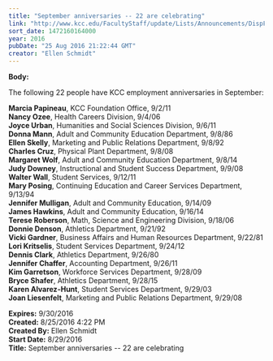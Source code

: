 ```yaml
---
title: "September anniversaries -- 22 are celebrating"
link: "http://www.kcc.edu/FacultyStaff/update/Lists/Announcements/DispForm.aspx?ID=2276"
sort_date: 1472160164000
year: 2016
pubDate: "25 Aug 2016 21:22:44 GMT"
creator: "Ellen Schmidt"
---
```


<div><b>Body:</b> <div class="ExternalClass86453E9E6D954C4EA69F7C2ED455EDFE"><p>​The following 22 people have KCC employment anniversaries in September: </p>
<p><strong>Marcia Papineau</strong>, KCC Foundation Office, 9/2/11<br /><strong>Nancy Ozee</strong>, Health Careers Division, 9/4/06<br /><strong>Joyce Urban</strong>, Humanities and Social Sciences Division, 9/6/11<br /><strong>Donna Mann</strong>, Adult and Community Education Department, 9/8/86<br /><strong>Ellen Skelly</strong>, Marketing and Public Relations Department, 9/8/92<br /><strong>Charles Cruz</strong>, Physical Plant Department, 9/8/08<br /><strong>Margaret Wolf</strong>, Adult and Community Education Department, 9/8/14<br /><strong>Judy Downey</strong>, Instructional and Student Success Department, 9/9/08<br /><strong>Walter Wall</strong>, Student Services, 9/12/11<br /><strong>Mary Posing</strong>, Continuing Education and Career Services Department, 9/13/94<br /><strong>Jennifer Mulligan</strong>, Adult and Community Education, 9/14/09<br /><strong>James Hawkins</strong>, Adult and Community Education, 9/16/14<br /><strong>Terese Roberson</strong>, Math, Science and Engineering Division, 9/18/06<br /><strong>Donnie Denson</strong>, Athletics Department, 9/21/92 <br /><strong>Vicki Gardner</strong>, Business Affairs and Human Resources Department, 9/22/81<br /><strong>Lori Kritselis</strong>, Student Services Department, 9/24/12<br /><strong>Dennis Clark</strong>, Athletics Department, 9/26/80<br /><strong>Jennifer Chaffer</strong>, Accounting Department, 9/26/11<br /><strong>Kim Garretson</strong>, Workforce Services Department, 9/28/09<br /><strong>Bryce Shafer</strong>, Athletics Department, 9/28/15<br /><strong>Karen Alvarez-Hunt</strong>, Student Services Department, 9/29/03<br /><strong>Joan Liesenfelt</strong>, Marketing and Public Relations Department, 9/29/08</p></div></div>
<div><b>Expires:</b> 9/30/2016</div>
<div><b>Created:</b> 8/25/2016 4:22 PM</div>
<div><b>Created By:</b> Ellen Schmidt</div>
<div><b>Start Date:</b> 8/29/2016</div>
<div><b>Title:</b> September anniversaries -- 22 are celebrating</div>
